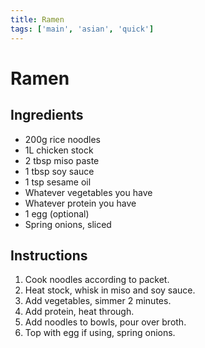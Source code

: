 ```yaml
---
title: Ramen
tags: ['main', 'asian', 'quick']
---
```


# Ramen

## Ingredients
- 200g rice noodles
- 1L chicken stock
- 2 tbsp miso paste
- 1 tbsp soy sauce
- 1 tsp sesame oil
- Whatever vegetables you have
- Whatever protein you have
- 1 egg (optional)
- Spring onions, sliced

## Instructions
1. Cook noodles according to packet.
2. Heat stock, whisk in miso and soy sauce.
3. Add vegetables, simmer 2 minutes.
4. Add protein, heat through.
5. Add noodles to bowls, pour over broth.
6. Top with egg if using, spring onions. 